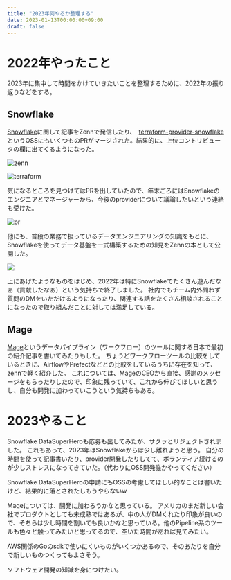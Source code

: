 ```yaml
---
title: "2023年何やるか整理する"
date: 2023-01-13T00:00:00+09:00
draft: false
---
```


# 2022年やったこと

2023年に集中して時間をかけていきたいことを整理するために、2022年の振り返りなどをする。

## Snowflake

[Snowflake](https://www.snowflake.com/?lang=ja)に関して記事をZennで発信したり、　[terraform-provider-snowflake](https://github.com/Snowflake-Labs/terraform-provider-snowflake)というOSSにもいくつものPRがマージされた。結果的に、上位コントリビュータの欄に出てくるようになった。

![zenn](https://user-images.githubusercontent.com/13862551/212060143-aca492e2-46eb-4d71-bd01-16c481c5a8c9.png "zenn")

![terraform](https://user-images.githubusercontent.com/13862551/212060400-85af2d54-29d6-4bbd-970c-b4fe6a7813d4.png "terraform")

気になるところを見つけてはPRを出していたので、年末ごろにはSnowflakeのエンジニアとマネージャーから、今後のproviderについて議論したいという連絡も受けた。

![pr](https://user-images.githubusercontent.com/13862551/212062196-1d884504-bc78-4260-87ba-8ad1fcf059a6.png "pr")

他にも、普段の業務で扱っているデータエンジニアリングの知識をもとに、Snowflakeを使ってデータ基盤を一式構築するための知見をZennの本として公開した。

![](https://user-images.githubusercontent.com/13862551/212061334-1274b65f-cb86-450c-acda-368b3a7077de.png)

上にあげたようなものをはじめ、2022年は特にSnowflakeでたくさん遊んだなぁ（貢献したなぁ）という気持ちで終了しました。
社内でもチーム内外問わず質問のDMをいただけるようになったり、関連する話をたくさん相談されることになったので取り組んだことに対しては満足している。

## Mage

[Mage](https://www.mage.ai/)というデータパイプライン（ワークフロー）のツールに関する日本で最初の紹介記事を書いてみたりもした。
ちょうどワークフローツールの比較をしているときに、AirflowやPrefectなどとの比較をしているうちに存在を知って、zennで軽く紹介した。
これについては、MageのCEOから直接、感謝のメッセージをもらったりしたので、印象に残っていて、これから伸びてほしいと思うし、自分も開発に加わっていこうという気持ちもある。


# 2023やること

Snowflake DataSuperHeroも応募も出してみたが、サクッとリジェクトされました。
これもあって、2023年はSnowflakeからは少し離れようと思う。
自分の時間を使って記事書いたり、provider開発したりしてて、ボランティア続けるのが少しストレスになってきていた。（代わりにOSS開発誰かやってください）

Snowflake DataSuperHeroの申請にもOSSの考慮してほしい的なことは書いたけど、結果的に落とされたしもうやらないw

Mageについては、開発に加わろうかなと思っている。
アメリカのまだ新しい会社でプロダクトとしても未成熟ではあるが、中の人がDMくれたり印象が良いので、そちらは少し時間を割いても良いかなと思っている。他のPipeline系のツールも色々と触ってみたいと思ってるので、空いた時間があれば見てみたい。

AWS関係のGoのsdkで使いにくいものがいくつかあるので、そのあたりを自分で新しいものつくってもよさそう。

ソフトウェア開発の知識を身につけたい。


